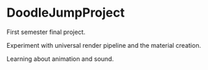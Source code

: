 # DoodleJumpProject

First semester final project.

Experiment with universal render pipeline and the material creation.

Learning about animation and sound.
